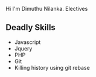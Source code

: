 Hi I'm Dimuthu Nilanka.
Electives

Deadly Skills
-------------
* Javascript
* Jquery
* PHP
* Git
* Killing history using git rebase
